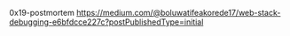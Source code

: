 0x19-postmortem
https://medium.com/@boluwatifeakorede17/web-stack-debugging-e6bfdcce227c?postPublishedType=initial
